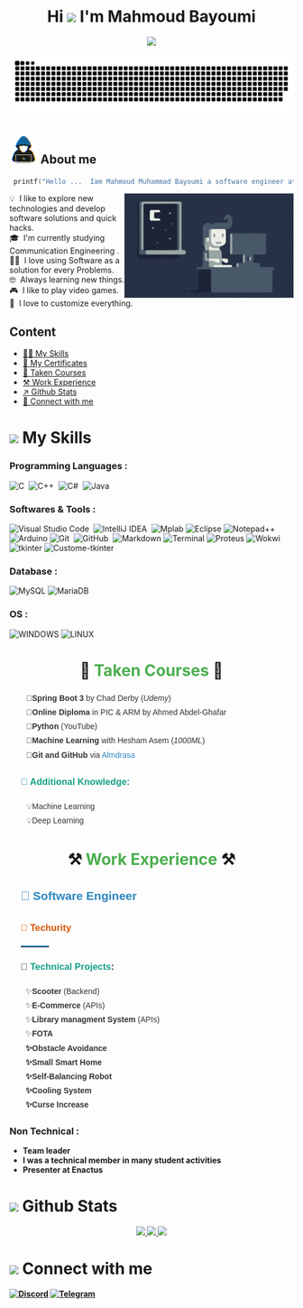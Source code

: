<h1 align="center">
  Hi
  <img src="https://media.giphy.com/media/hvRJCLFzcasrR4ia7z/giphy.gif" width="28">
  I'm Mahmoud Bayoumi 
</h1>

<!-- Typing SVG by DenverCoder1 - https://github.com/DenverCoder1/readme-typing-svg -->

<p align="center">
  <a href="https://github.com/DenverCoder1/readme-typing-svg"><img src="https://readme-typing-svg.herokuapp.com/?lines=Software%20Engineer;Always%20learning%20new%20things&font=Fira%20Code&center=true&width=440&height=45&color=3DB54A&vCenter=true&size=22"></a>
</p> 

<!-- ![Snake animation](https://github.com/Mahmoudovic26/blob/output/github-contribution-grid-snake.svg) -->
<picture>
  <source media="(prefers-color-scheme: dark)" srcset="https://raw.githubusercontent.com/platane/platane/output/github-contribution-grid-snake-dark.svg">
  <source media="(prefers-color-scheme: light)" srcset="https://raw.githubusercontent.com/platane/platane/output/github-contribution-grid-snake.svg">
  <img alt="github contribution grid snake animation" src="https://raw.githubusercontent.com/platane/platane/output/github-contribution-grid-snake.svg">
</picture>

## <picture><img src = "https://github.com/0xAbdulKhalid/0xAbdulKhalid/raw/main/assets/mdImages/about_me.gif" width = 50px></picture> **About me**

```C
 printf("Hello ...  Iam Mahmoud Muhammad Bayoumi a software engineer at Techurity (Spring Boot 3) ");
```
<img alt="Night Coding" src="https://raw.githubusercontent.com/AVS1508/AVS1508/master/assets/Night-Coding.gif" align="right"/>

💡 &nbsp;I like to explore new technologies and develop software solutions and quick hacks.\
🎓 &nbsp;I'm currently studying Communication Engineering .\
:technologist: &nbsp;I love using Software as a solution for every Problems.\
:nerd_face: &nbsp;Always learning new things.\
:video_game: &nbsp;I like to play video games.\
:gem: &nbsp;I love to customize everything.

## Content

- [👨‍💻 My Skills](https://github.com/Mahmoudovic26#-my-skills)
- [📄 My Certificates](https://github.com/Mahmoudovic26#--my-certificates--)
- [🥸 Taken Courses](https://github.com/Mahmoudovic26#--taken-courses--)
- [⚒️ Work Experience](https://github.com/Mahmoudovic26#-%EF%B8%8F-work-experience-)
- [↗️ Github Stats ](https://github.com/Mahmoudovic26#-github-stats-)
- [🤝 Connect with me](https://github.com/Mahmoudovic26n#-what-i-want-to-learn-)



<h1><img src = "https://media2.giphy.com/media/QssGEmpkyEOhBCb7e1/giphy.gif?cid=ecf05e47a0n3gi1bfqntqmob8g9aid1oyj2wr3ds3mg700bl&rid=giphy.gif" width ="30"> My Skills</h1> 

### Programming Languages :
<!-- ![Ruby](https://img.shields.io/badge/-ruby-151A22?style=for-the-badge&logo=ruby)&nbsp; -->
![C](https://img.shields.io/badge/-C-151A22?style=for-the-badge&logo=c)&nbsp;
![C++](https://img.shields.io/badge/-C++-151A22?style=for-the-badge&logo=cplusplus&logoColor=00599C)&nbsp;
![C#](https://img.shields.io/badge/c%23-%23239120.svg?style=for-the-badge&logo=csharp&logoColor=white)&nbsp;
![Java](https://img.shields.io/badge/-Java-151A22?style=for-the-badge&logo=java&logoColor=white)&nbsp;
<!-- ![Python](https://img.shields.io/badge/-Python-151A22?style=for-the-badge&logo=python)&nbsp; -->
<!-- ![Matlab](https://img.shields.io/badge/-MATLAB-151A22?style=for-the-badge&logo=MATLAB)&nbsp; -->


### Softwares & Tools :
![Visual Studio Code](https://img.shields.io/badge/-Visual%20Studio%20Code-151A22?style=for-the-badge&logo=visual-studio-code&logoColor=007ACC)&nbsp;
![IntelliJ IDEA](https://img.shields.io/badge/-IntelliJ%20IDEA-151A22?style=for-the-badge&logo=intellij-idea&logoColor=white)&nbsp;
![Mplab](https://img.shields.io/badge/-Mplab-151A22?style=for-the-badge&logo=Mplab-ide)
![Eclipse](https://img.shields.io/badge/-Eclipse-151A22?style=for-the-badge&logo=eclipse-ide)
![Notepad++](https://img.shields.io/badge/-Notepad++-151A22?style=for-the-badge&logo=Notepad++)
![Arduino](https://img.shields.io/badge/-Arduino-151A22?style=for-the-badge&logo=Arduino) 
![Git](https://img.shields.io/badge/-Git-151A22?style=for-the-badge&logo=git)&nbsp;
![GitHub](https://img.shields.io/badge/-GitHub-151A22?style=for-the-badge&logo=github)&nbsp;
![Markdown](https://img.shields.io/badge/-Markdown-151A22?style=for-the-badge&logo=markdown)
![Terminal](https://img.shields.io/badge/Terminal-151A22?style=for-the-badge&logo=gnu-bash)
![Proteus](https://img.shields.io/badge/Proteus-151A22?style=for-the-badge&logo=proteus)
![Wokwi](https://img.shields.io/badge/Wokwi-151A22?style=for-the-badge&logo=Wokwi)
![tkinter](https://img.shields.io/badge/tkinter-151A22?style=for-the-badge&logo=tkinter)
![Custome-tkinter](https://img.shields.io/badge/Custome-tkinter-151A22?style=for-the-badge&logo=Custome-tkinter)

### Database :

![MySQL](https://img.shields.io/badge/mysql-151A22?style=for-the-badge&logo=mysql) 
![MariaDB](https://img.shields.io/badge/mariadb-151A22?style=for-the-badge&logo=mariadb) 


### OS :
![WINDOWS](https://img.shields.io/badge/Windows-151A22?style=for-the-badge&logo=Windows)
![LINUX](https://img.shields.io/badge/Linux-151A22?style=for-the-badge&logo=linux)

<h1 style="text-align:center;">🥸 <span style="color: #4CAF50;">Taken Courses</span> 🥸</h1>

<div style="font-family: Arial, sans-serif; line-height: 1.8; color: #333; margin: 20px;">
  <ul style="list-style-type: '📘'; padding-left: 20px;">
    <li><strong>Spring Boot 3</strong> by Chad Derby (<em>Udemy</em>)</li>
    <li><strong>Online Diploma</strong> in PIC & ARM by Ahmed Abdel-Ghafar</li>
    <li><strong>Python</strong> (YouTube)</li>
    <li><strong>Machine Learning</strong> with Hesham Asem (<em>1000ML</em>)</li>
    <li><strong>Git and GitHub</strong> via <a href="https://almdrasa.com" target="_blank" style="color: #2E86C1; text-decoration: none;">Almdrasa</a></li>
  </ul>

  <h3 style="margin-top: 20px; color: #2E86C1;">📂 <span style="color: #16A085;">Additional Knowledge</span>:</h3>
  <ul style="list-style-type: '💡'; padding-left: 20px;">
    <li>Machine Learning</li>
    <li>Deep Learning</li>
  </ul>
</div>

  
<h1 style="text-align:center;">⚒️ <span style="color: #4CAF50;">Work Experience</span> ⚒️</h1>

<div style="font-family: Arial, sans-serif; line-height: 1.8; color: #333; margin: 20px;">
  <h2 style="color: #2E86C1;">🚀 Software Engineer</h2>
  <h3 style="color: #D35400;">🏢 Techurity</h3>
  <hr style="border: none; border-top: 2px solid #2E86C1; width: 50px; margin-left: 0;">
  
  <h3 style="margin-top: 20px;">📂 <span style="color: #16A085;">Technical Projects</span>:</h3>
  <ul style="list-style-type: '✨'; padding-left: 20px;">
    <li><strong>Scooter </strong> (Backend)</li>
    <li><strong>E-Commerce</strong> (APIs)</li>
    <li><strong>Library managment System</strong> (APIs)</li>
    <li><strong>FOTA</li>
    <li><strong>Obstacle Avoidance</strong></li>
    <li><strong>Small Smart Home</strong></li>
    <li><strong>Self-Balancing Robot</strong></li>
    <li><strong>Cooling System</strong></li>
    <li><strong>Curse Increase</strong></li>
  </ul>
</div>


### Non Technical :
- Team leader
- I was a technical member in many student activities
- Presenter at Enactus 


<h1><img src = "https://media.giphy.com/media/iY8CRBdQXODJSCERIr/giphy.gif" width ="35"> Github Stats </h1>

<p align="center">
<a href="https://github.com/Mahmoudovic26">
  <img height="180em" src="https://github-readme-stats-eight-theta.vercel.app/api?username=Mahmoudovic26&theme=gotham&hide_border=true"/>
  <img height="180em" src="https://github-readme-stats-eight-theta.vercel.app/api/top-langs/?username=Mahmoudovic26&layout=compact&langs_count=8&theme=gotham&hide_border=true"/>
    <img height="left" src="https://github-readme-streak-stats.herokuapp.com/?user=Mahmoudovic26&theme=gotham&hide_border=true">

</a>
</p>


<h1> <img src='https://raw.githubusercontent.com/Mahmoudovic26/Mahmoudovic26/main/Assets/handshake.gif' width="80"> Connect with me </h1>

[![Discord](https://img.shields.io/badge/Discord-151A22?style=for-the-badge&logo=Discord)](https://discordapp.com/users/762007980530728971) 
[![Telegram](https://img.shields.io/badge/Telegram-151A22?style=for-the-badge&logo=Telegram)](https://t.me/NEWMAMO) 





